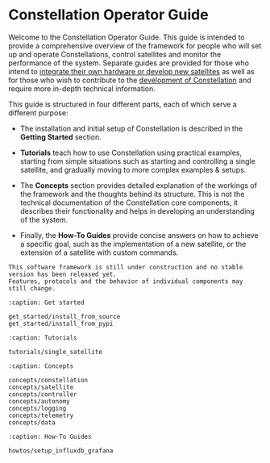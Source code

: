 # Constellation Operator Guide

Welcome to the Constellation Operator Guide. This guide is intended to provide a comprehensive overview of the framework for
people who will set up and operate Constellations, control satellites and monitor the performance of the system.
Separate guides are provided for those who intend to [integrate their own hardware or develop new satellites](../application_development/index.md)
as well as for those who wish to contribute to the [development of Constellation](../framework_reference/index.md) and
require more in-depth technical information.

This guide is structured in four different parts, each of which serve a different purpose:

* The installation and initial setup of Constellation is described in the **Getting Started** section.

* **Tutorials** teach how to use Constellation using practical examples, starting from simple situations such as starting and
  controlling a single satellite, and gradually moving to more complex examples & setups.

* The **Concepts** section provides detailed explanation of the workings of the framework and the thoughts behind its structure.
  This is not the technical documentation of the Constellation core components, it describes their functionality and helps
  in developing an understanding of the system.

* Finally, the **How-To Guides** provide concise answers on how to achieve a specific goal, such as the implementation of a
  new satellite, or the extension of a satellite with custom commands.


```{warning}
This software framework is still under construction and no stable version has been released yet.
Features, protocols and the behavior of individual components may still change.
```

```{toctree}
:caption: Get started

get_started/install_from_source
get_started/install_from_pypi
```

```{toctree}
:caption: Tutorials

tutorials/single_satellite
```

```{toctree}
:caption: Concepts

concepts/constellation
concepts/satellite
concepts/controller
concepts/autonomy
concepts/logging
concepts/telemetry
concepts/data
```

```{toctree}
:caption: How-To Guides

howtos/setup_influxdb_grafana
```
